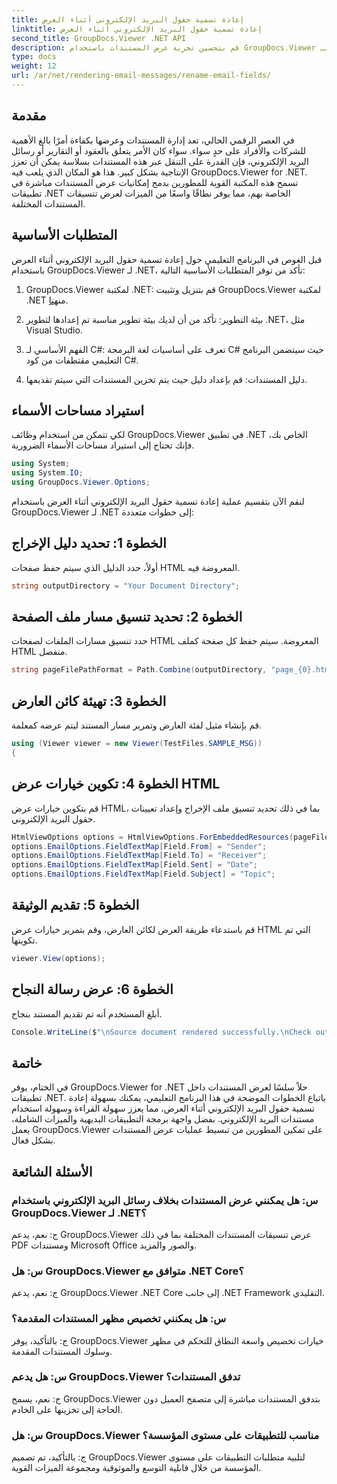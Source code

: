 ```yaml
---
title: إعادة تسمية حقول البريد الإلكتروني أثناء العرض
linktitle: إعادة تسمية حقول البريد الإلكتروني أثناء العرض
second_title: GroupDocs.Viewer .NET API
description: قم بتحسين تجربة عرض المستندات باستخدام GroupDocs.Viewer لـ .NET. عرض وتخصيص رسائل البريد الإلكتروني بسلاسة.
type: docs
weight: 12
url: /ar/net/rendering-email-messages/rename-email-fields/
---
```

## مقدمة

في العصر الرقمي الحالي، تعد إدارة المستندات وعرضها بكفاءة أمرًا بالغ الأهمية للشركات والأفراد على حدٍ سواء. سواء كان الأمر يتعلق بالعقود أو التقارير أو رسائل البريد الإلكتروني، فإن القدرة على التنقل عبر هذه المستندات بسلاسة يمكن أن تعزز الإنتاجية بشكل كبير. هذا هو المكان الذي يلعب فيه GroupDocs.Viewer for .NET. تسمح هذه المكتبة القوية للمطورين بدمج إمكانيات عرض المستندات مباشرة في تطبيقات .NET الخاصة بهم، مما يوفر نطاقًا واسعًا من الميزات لعرض تنسيقات المستندات المختلفة.

## المتطلبات الأساسية

قبل الغوص في البرنامج التعليمي حول إعادة تسمية حقول البريد الإلكتروني أثناء العرض باستخدام GroupDocs.Viewer لـ .NET، تأكد من توفر المتطلبات الأساسية التالية:

1.  GroupDocs.Viewer لمكتبة .NET: قم بتنزيل وتثبيت GroupDocs.Viewer لمكتبة .NET من[هنا](https://releases.groupdocs.com/viewer/net/).

2. بيئة التطوير: تأكد من أن لديك بيئة تطوير مناسبة تم إعدادها لتطوير .NET، مثل Visual Studio.

3. الفهم الأساسي لـ C#: تعرف على أساسيات لغة البرمجة C# حيث سيتضمن البرنامج التعليمي مقتطفات من كود C#.

4. دليل المستندات: قم بإعداد دليل حيث يتم تخزين المستندات التي سيتم تقديمها.

## استيراد مساحات الأسماء

لكي تتمكن من استخدام وظائف GroupDocs.Viewer في تطبيق .NET الخاص بك، فإنك تحتاج إلى استيراد مساحات الأسماء الضرورية.

```csharp
using System;
using System.IO;
using GroupDocs.Viewer.Options;
```

لنقم الآن بتقسيم عملية إعادة تسمية حقول البريد الإلكتروني أثناء العرض باستخدام GroupDocs.Viewer لـ .NET إلى خطوات متعددة:

## الخطوة 1: تحديد دليل الإخراج

أولاً، حدد الدليل الذي سيتم حفظ صفحات HTML المعروضة فيه.

```csharp
string outputDirectory = "Your Document Directory";
```

## الخطوة 2: تحديد تنسيق مسار ملف الصفحة

حدد تنسيق مسارات الملفات لصفحات HTML المعروضة. سيتم حفظ كل صفحة كملف HTML منفصل.

```csharp
string pageFilePathFormat = Path.Combine(outputDirectory, "page_{0}.html");
```

## الخطوة 3: تهيئة كائن العارض

قم بإنشاء مثيل لفئة العارض وتمرير مسار المستند ليتم عرضه كمعلمة.

```csharp
using (Viewer viewer = new Viewer(TestFiles.SAMPLE_MSG))
{
```

## الخطوة 4: تكوين خيارات عرض HTML

قم بتكوين خيارات عرض HTML، بما في ذلك تحديد تنسيق ملف الإخراج وإعداد تعيينات حقول البريد الإلكتروني.

```csharp
HtmlViewOptions options = HtmlViewOptions.ForEmbeddedResources(pageFilePathFormat);
options.EmailOptions.FieldTextMap[Field.From] = "Sender";
options.EmailOptions.FieldTextMap[Field.To] = "Receiver";
options.EmailOptions.FieldTextMap[Field.Sent] = "Date";
options.EmailOptions.FieldTextMap[Field.Subject] = "Topic";
```

## الخطوة 5: تقديم الوثيقة

قم باستدعاء طريقة العرض لكائن العارض، وقم بتمرير خيارات عرض HTML التي تم تكوينها.

```csharp
viewer.View(options);
```

## الخطوة 6: عرض رسالة النجاح

أبلغ المستخدم أنه تم تقديم المستند بنجاح.

```csharp
Console.WriteLine($"\nSource document rendered successfully.\nCheck output in {outputDirectory}.");
```

## خاتمة

في الختام، يوفر GroupDocs.Viewer for .NET حلاً سلسًا لعرض المستندات داخل تطبيقات .NET. باتباع الخطوات الموضحة في هذا البرنامج التعليمي، يمكنك بسهولة إعادة تسمية حقول البريد الإلكتروني أثناء العرض، مما يعزز سهولة القراءة وسهولة استخدام مستندات البريد الإلكتروني. بفضل واجهة برمجة التطبيقات البديهية والميزات الشاملة، يعمل GroupDocs.Viewer على تمكين المطورين من تبسيط عمليات عرض المستندات بشكل فعال.

## الأسئلة الشائعة

### س: هل يمكنني عرض المستندات بخلاف رسائل البريد الإلكتروني باستخدام GroupDocs.Viewer لـ .NET؟

ج: نعم، يدعم GroupDocs.Viewer عرض تنسيقات المستندات المختلفة بما في ذلك PDF ومستندات Microsoft Office والصور والمزيد.

### س: هل GroupDocs.Viewer متوافق مع .NET Core؟

ج: نعم، يدعم GroupDocs.Viewer .NET Core إلى جانب .NET Framework التقليدي.

### س: هل يمكنني تخصيص مظهر المستندات المقدمة؟

ج: بالتأكيد، يوفر GroupDocs.Viewer خيارات تخصيص واسعة النطاق للتحكم في مظهر وسلوك المستندات المقدمة.

### س: هل يدعم GroupDocs.Viewer تدفق المستندات؟

ج: نعم، يسمح GroupDocs.Viewer بتدفق المستندات مباشرة إلى متصفح العميل دون الحاجة إلى تخزينها على الخادم.

### س: هل GroupDocs.Viewer مناسب للتطبيقات على مستوى المؤسسة؟

ج: بالتأكيد، تم تصميم GroupDocs.Viewer لتلبية متطلبات التطبيقات على مستوى المؤسسة من خلال قابلية التوسع والموثوقية ومجموعة الميزات القوية.
